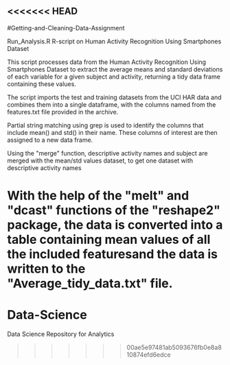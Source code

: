 <<<<<<< HEAD
---

#Getting-and-Cleaning-Data-Assignment

Run_Analysis.R R-script on Human Activity Recognition Using Smartphones Dataset

This script processes data from the Human Activity Recognition Using Smartphones Dataset to extract the average means and standard deviations of each variable for a given subject and activity, returning a tidy data frame containing these values.

The script imports the test and training datasets from the UCI HAR data and combines them into a single dataframe, with the columns named from the features.txt file provided in the archive.

Partial string matching using grep is used to identify the columns that include mean() and std() in their name. These columns of interest are then assigned to a new data frame.

Using the "merge" function, descriptive activity names and subject are merged with the mean/std values dataset, to get one dataset with descriptive activity names

With the help of the "melt" and "dcast" functions of the "reshape2" package, the data is converted into a table containing mean values of all the included featuresand the data is written to the "Average_tidy_data.txt" file.
=======
# Data-Science
Data Science Repository for Analytics
>>>>>>> 00ae5e97481ab5093676fb0e8a810874efd6edce
